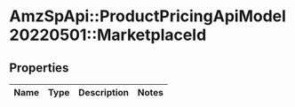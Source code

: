 # AmzSpApi::ProductPricingApiModel20220501::MarketplaceId

## Properties
Name | Type | Description | Notes
------------ | ------------- | ------------- | -------------


